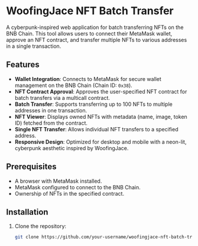 # WoofingJace NFT Batch Transfer

A cyberpunk-inspired web application for batch transferring NFTs on the BNB Chain. This tool allows users to connect their MetaMask wallet, approve an NFT contract, and transfer multiple NFTs to various addresses in a single transaction.

## Features

- **Wallet Integration**: Connects to MetaMask for secure wallet management on the BNB Chain (Chain ID: `0x38`).
- **NFT Contract Approval**: Approves the user-specified NFT contract for batch transfers via a multicall contract.
- **Batch Transfer**: Supports transferring up to 100 NFTs to multiple addresses in one transaction.
- **NFT Viewer**: Displays owned NFTs with metadata (name, image, token ID) fetched from the contract.
- **Single NFT Transfer**: Allows individual NFT transfers to a specified address.
- **Responsive Design**: Optimized for desktop and mobile with a neon-lit, cyberpunk aesthetic inspired by WoofingJace.

## Prerequisites

- A browser with MetaMask installed.
- MetaMask configured to connect to the BNB Chain.
- Ownership of NFTs in the specified contract.

## Installation

1. Clone the repository:
   ```bash
   git clone https://github.com/your-username/woofingjace-nft-batch-transfer.git

